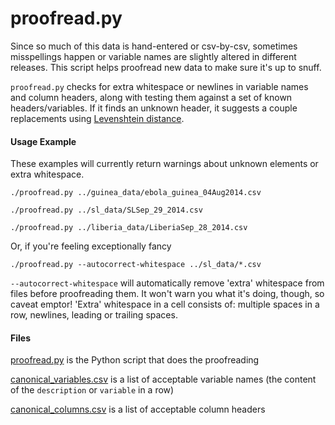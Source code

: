# proofread.py

Since so much of this data is hand-entered or csv-by-csv, sometimes misspellings happen or variable names are slightly altered in different releases. This script helps proofread new data to make sure it's up to snuff.

`proofread.py` checks for extra whitespace or newlines in variable names and column headers, along with testing them against a set of known headers/variables. If it finds an unknown header, it suggests a couple replacements using [Levenshtein distance](http://en.wikipedia.org/wiki/Levenshtein_distance). 

#### Usage Example

These examples will currently return warnings about unknown elements or extra whitespace.

```
./proofread.py ../guinea_data/ebola_guinea_04Aug2014.csv
```

```
./proofread.py ../sl_data/SLSep_29_2014.csv 
```

```
./proofread.py ../liberia_data/LiberiaSep_28_2014.csv 
```

Or, if you're feeling exceptionally fancy

```
./proofread.py --autocorrect-whitespace ../sl_data/*.csv
```

`--autocorrect-whitespace` will automatically remove 'extra' whitespace from files before proofreading them. It won't warn you what it's doing, though, so caveat emptor! 'Extra' whitespace in a cell consists of: multiple spaces in a row, newlines, leading or trailing spaces.

#### Files

[proofread.py](proofread.py) is the Python script that does the proofreading

[canonical_variables.csv](canonical_variables.csv) is a list of acceptable variable names (the content of the `description` or `variable` in a row)

[canonical_columns.csv](canonical_columns.csv) is a list of acceptable column headers